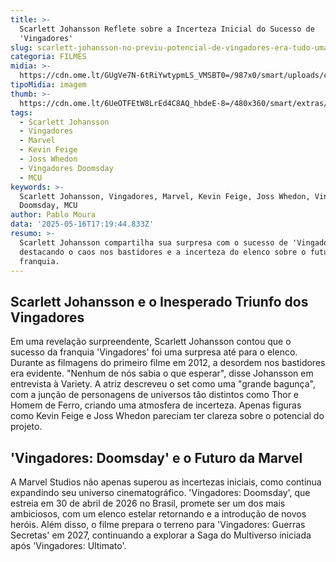 ```yaml
---
title: >-
  Scarlett Johansson Reflete sobre a Incerteza Inicial do Sucesso de
  'Vingadores'
slug: scarlett-johansson-no-previu-potencial-de-vingadores-era-tudo-uma-baguna
categoria: FILMES
midia: >-
  https://cdn.ome.lt/GUgVe7N-6tRiYwtypmLS_VMSBT0=/987x0/smart/uploads/conteudo/fotos/OMELETE_CAPA_-_2025-05-16T130459.881.png
tipoMidia: imagem
thumb: >-
  https://cdn.ome.lt/6UeOTFEtW8LrEd4C8AQ_hbdeE-8=/480x360/smart/extras/conteudos/omelete_THUMB_-_2025-05-16T130444.085.png
tags:
  - Scarlett Johansson
  - Vingadores
  - Marvel
  - Kevin Feige
  - Joss Whedon
  - Vingadores Doomsday
  - MCU
keywords: >-
  Scarlett Johansson, Vingadores, Marvel, Kevin Feige, Joss Whedon, Vingadores
  Doomsday, MCU
author: Pablo Moura
data: '2025-05-16T17:19:44.833Z'
resumo: >-
  Scarlett Johansson compartilha sua surpresa com o sucesso de 'Vingadores',
  destacando o caos nos bastidores e a incerteza do elenco sobre o futuro da
  franquia.
---
```


## Scarlett Johansson e o Inesperado Triunfo dos Vingadores

Em uma revelação surpreendente, Scarlett Johansson contou que o sucesso da franquia 'Vingadores' foi uma surpresa até para o elenco. Durante as filmagens do primeiro filme em 2012, a desordem nos bastidores era evidente. "Nenhum de nós sabia o que esperar", disse Johansson em entrevista à Variety. A atriz descreveu o set como uma "grande bagunça", com a junção de personagens de universos tão distintos como Thor e Homem de Ferro, criando uma atmosfera de incerteza. Apenas figuras como Kevin Feige e Joss Whedon pareciam ter clareza sobre o potencial do projeto.

## 'Vingadores: Doomsday' e o Futuro da Marvel

A Marvel Studios não apenas superou as incertezas iniciais, como continua expandindo seu universo cinematográfico. 'Vingadores: Doomsday', que estreia em 30 de abril de 2026 no Brasil, promete ser um dos mais ambiciosos, com um elenco estelar retornando e a introdução de novos heróis. Além disso, o filme prepara o terreno para 'Vingadores: Guerras Secretas' em 2027, continuando a explorar a Saga do Multiverso iniciada após 'Vingadores: Ultimato'.
